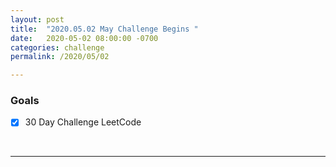 ```yaml
---
layout: post
title:  "2020.05.02 May Challenge Begins "
date:   2020-05-02 08:00:00 -0700
categories: challenge
permalink: /2020/05/02

---
```


### Goals
- [x] 30 Day Challenge LeetCode

&nbsp;

---

&nbsp;

